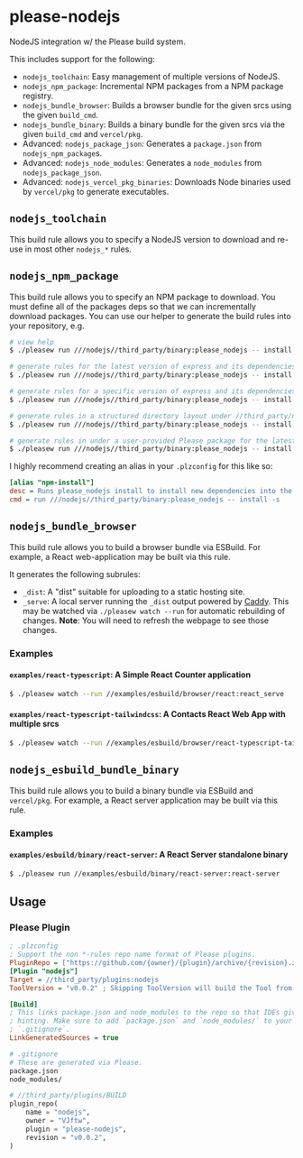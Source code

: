 # please-nodejs

NodeJS integration w/ the Please build system.

This includes support for the following:

* `nodejs_toolchain`: Easy management of multiple versions of NodeJS.
* `nodejs_npm_package`: Incremental NPM packages from a NPM package registry.
* `nodejs_bundle_browser`: Builds a browser bundle for the given srcs using the given `build_cmd`.
* `nodejs_bundle_binary`: Builds a binary bundle for the given srcs via the given `build_cmd` and `vercel/pkg`.
* Advanced: `nodejs_package_json`: Generates a `package.json` from `nodejs_npm_package`s.
* Advanced: `nodejs_node_modules`: Generates a `node_modules` from `nodejs_package_json`.
* Advanced: `nodejs_vercel_pkg_binaries`: Downloads Node binaries used by `vercel/pkg` to generate executables.

## `nodejs_toolchain`

This build rule allows you to specify a NodeJS version to download and re-use in most other `nodejs_*` rules.

## `nodejs_npm_package`

This build rule allows you to specify an NPM package to download. You must define all of the packages deps so that we can incrementally download packages. You can use our helper to generate the build rules into your repository, e.g.

```bash
# view help
$ ./pleasew run ///nodejs//third_party/binary:please_nodejs -- install --help

# generate rules for the latest version of express and its dependencies into the //third_party/nodejs Please package.
$ ./pleasew run ///nodejs//third_party/binary:please_nodejs -- install express

# generate rules for a specific version of express and its dependencies into the //third_party/nodejs Please package.
$ ./pleasew run ///nodejs//third_party/binary:please_nodejs -- install express@4.18.0

# generate rules in a structured directory layout under //third_party/nodejs/... for the latest version of express and its dependencies.
$ ./pleasew run ///nodejs//third_party/binary:please_nodejs -- install -s express

# generate rules in under a user-provided Please package for the latest version of express and its dependencies.
$ ./pleasew run ///nodejs//third_party/binary:please_nodejs -- install --pkg_prefix "//examples/esbuild/binary/react-server/third_party/nodejs" express
```

I highly recommend creating an alias in your `.plzconfig` for this like so:

```ini
[alias "npm-install"]
desc = Runs please_nodejs install to install new dependencies into the repo
cmd = run ///nodejs//third_party/binary:please_nodejs -- install -s
```


## `nodejs_bundle_browser`

This build rule allows you to build a browser bundle via ESBuild. For example, a React web-application may be built via this rule.

It generates the following subrules:

* `_dist`: A "dist" suitable for uploading to a static hosting site.
* `_serve`: A local server running the `_dist` output powered by [Caddy](https://caddyserver.com/). This may be watched via `./pleasew watch --run` for automatic rebuilding of changes. **Note**: You will need to refresh the webpage to see those changes.

### Examples

#### `examples/react-typescript`: A Simple React Counter application

```bash
$ ./pleasew watch --run //examples/esbuild/browser/react:react_serve
```

#### `examples/react-typescript-tailwindcss`: A Contacts React Web App with multiple srcs

```bash
$ ./pleasew watch --run //examples/esbuild/browser/react-typescript-tailwindcss:react-typescript-tailwindcss_serve
```


## `nodejs_esbuild_bundle_binary`

This build rule allows you to build a binary bundle via ESBuild and `vercel/pkg`. For example, a React server application may be built via this rule.

### Examples

#### `examples/esbuild/binary/react-server`: A React Server standalone binary

```bash
$ ./pleasew run //examples/esbuild/binary/react-server:react-server
```

## Usage


### Please Plugin

```ini
; .plzconfig
; Support the non *-rules repo name format of Please plugins.
PluginRepo = ["https://github.com/{owner}/{plugin}/archive/{revision}.zip"]
[Plugin "nodejs"]
Target = //third_party/plugins:nodejs
ToolVersion = "v0.0.2" ; Skipping ToolVersion will build the Tool from source.

[Build]
; This links package.json and node_modules to the repo so that IDEs give us type
; hinting. Make sure to add `package.json` and `node_modules/` to your
; `.gitignore`.
LinkGeneratedSources = true
```

```bash
# .gitignore
# These are generated via Please.
package.json
node_modules/
```

```python
# //third_party/plugins/BUILD
plugin_repo(
    name = "nodejs",
    owner = "VJftw",
    plugin = "please-nodejs",
    revision = "v0.0.2",
)
```
